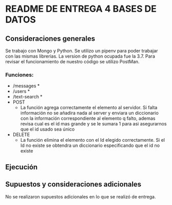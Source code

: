 # README DE ENTREGA 4 BASES DE DATOS

## Consideraciones generales

Se trabajo con Mongo y Python. Se utilizo un pipenv para poder trabajar con las mismas librerias. La version de python ocupada fue la 3.7. Para revisar el funcionamiento de nuestro código se utilizo PostMan.


### Funciones:

* /messages
	* 
* /users
	* 
* /text-search
	*
* POST
	* La función agrega correctamente el elemento al servidor. Si falta información no se añadira nada al server y enviara un diccionario con la información correspondiente al elemento q falto, ademas revisa cual es el id mas grande y se le sumara 1 para asi asegurarnos que el id usado sea único
* DELETE
	* La función elimina el elemento con el Id elegido correctamente. Si el Id no existe se obtendra un diccionario especificando que el id no existe


## Ejecución



## Supuestos y consideraciones adicionales

No se realizaron supuestos adicionales en lo que se realizó de entrega.